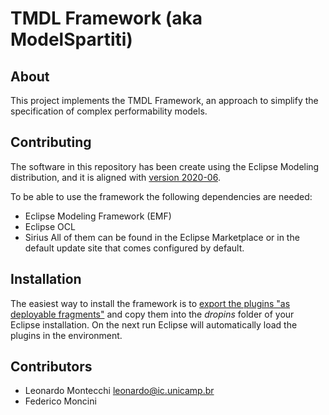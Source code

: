 # TMDL Framework (aka ModelSpartiti)

## About

This project implements the TMDL Framework, an approach to simplify the
specification of complex performability models.

## Contributing

The software in this repository has been create using the Eclipse Modeling
distribution, and it is aligned with [version 2020-06](https://www.eclipse.org/downloads/packages/release/2020-06/r/eclipse-modeling-tools).

To be able to use the framework the following dependencies are needed:
- Eclipse Modeling Framework (EMF)
- Eclipse OCL
- Sirius
All of them can be found in the Eclipse Marketplace or in the default update
site that comes configured by default.

## Installation

The easiest way to install the framework is to [export the plugins "as deployable
fragments"](https://help.eclipse.org/2020-06/topic/org.eclipse.pde.doc.user/guide/tools/export_wizards/export_plugins.htm)
and copy them into the _dropins_ folder of your Eclipse installation. On the
next run Eclipse will automatically load the plugins in the environment.

## Contributors

- Leonardo Montecchi [leonardo@ic.unicamp.br](mailto:leonardo@ic.unicamp.br)
- Federico Moncini
